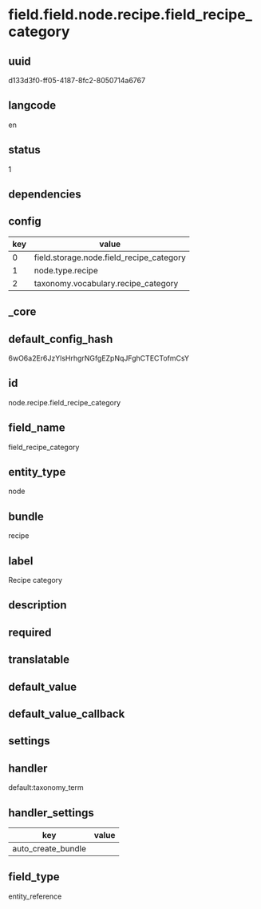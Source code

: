 # field.field.node.recipe.field_recipe_category

## uuid
d133d3f0-ff05-4187-8fc2-8050714a6767

## langcode
en

## status
1

## dependencies

## config
|key|value|
|-|-|
|0|field.storage.node.field_recipe_category|
|1|node.type.recipe|
|2|taxonomy.vocabulary.recipe_category|


## _core

## default_config_hash
6wO6a2Er6JzYlsHrhgrNGfgEZpNqJFghCTECTofmCsY

## id
node.recipe.field_recipe_category

## field_name
field_recipe_category

## entity_type
node

## bundle
recipe

## label
Recipe category

## description


## required


## translatable


## default_value


## default_value_callback


## settings

## handler
default:taxonomy_term

## handler_settings
|key|value|
|-|-|
|auto_create_bundle||


## field_type
entity_reference
